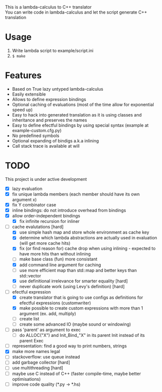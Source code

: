 This is a lambda-calculus to C++ translator  
You can write code in lambda-calculus and let the script generate C++ translation  

# Usage

1) Write lambda script to example/script.ini
2) `$ make`

# Features

- Based on True lazy untyped lambda-calculus
- Easily extensible
- Allows to define expression bindings
- Optional caching of evaluations (most of the time allow for exponential speed up)
- Easy to hack into generated translation as it is using classes and inheritance and preserves the names
- Easy to define efectful bindings by using special syntax (example at example-custom.cfg.py)
- No predefined symbols
- Optional expanding of bindigs a.k.a inlining
- Call stack trace is available at will

# TODO
This project is under active development

- [x] lazy evaluation
- [x] fix unique lambda members (each member should have its own argument x)
- [x] fix Y combinator case
- [x] inline bindings: do not introduce overhead from bindings
- [x] allow order-independent bindings
	- [x] fix infinite recursion for inliner
- [ ] cache evalutations [hard]
	- [x] use simple hash map and store whole environment as cache key
	- [x] determine which lambda abstractions are actually used in evaluation (will get more cache hits)
	- [x] fix (or find reason for) cache drop when using inlining - expected to have more hits than without inlining
	- [ ] make base class (fun) more consistant
	- [x] add command line argument for caching
	- [ ] use more efficient map than std::map and better keys than std::vector<int>
	- [x] use definitional irrelevance for smarter equality [hard]
	- [ ] never duplicate work (using Levy's definition) [hard]
- [ ] efectful expression
	- [x] create translator that is going to use configs as definitions for efectful expressions (customwriter)
	- [x] make possible to create custom expressions with more than 1 argument (ex. add, multiply)
	- [ ] create list
	- [ ] create some advanced IO (maybe sound or windowing)
- [ ] pass 'parent' as argument to exec
	- [ ] do ALLOC("X") and Init_Bind_"X" in its parent Init instead of its parent Exec
- [ ] representation: find a good way to print numbers, strings
- [x] make more names legal
- [ ] stackoverflow: use queue instead
- [ ] add garbage collector [hard]
- [ ] use multithreading [hard]
- [ ] maybe use C instead of C++ (faster compile-time, maybe better optimisations)
- [ ] improve code quality (*.py -> *.hs)
